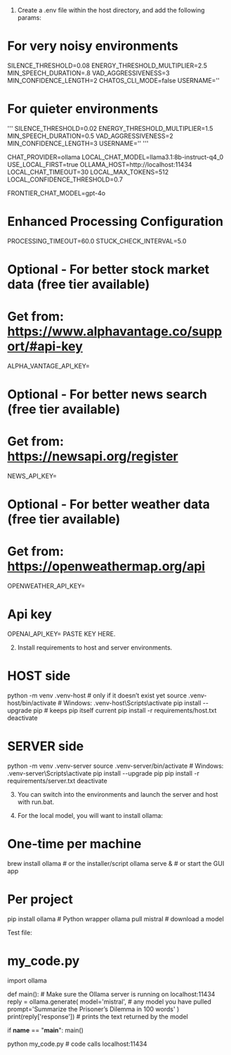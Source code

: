1. Create a .env file within the host directory, and add the following params:

# For very noisy environments
SILENCE_THRESHOLD=0.08
ENERGY_THRESHOLD_MULTIPLIER=2.5
MIN_SPEECH_DURATION=.8
VAD_AGGRESSIVENESS=3
MIN_CONFIDENCE_LENGTH=2
CHATOS_CLI_MODE=false
USERNAME='<your name>'

# For quieter environments
'''
SILENCE_THRESHOLD=0.02
ENERGY_THRESHOLD_MULTIPLIER=1.5
MIN_SPEECH_DURATION=0.5
VAD_AGGRESSIVENESS=2
MIN_CONFIDENCE_LENGTH=3
USERNAME='<your name>'
'''

CHAT_PROVIDER=ollama
LOCAL_CHAT_MODEL=llama3.1:8b-instruct-q4_0
USE_LOCAL_FIRST=true
OLLAMA_HOST=http://localhost:11434
LOCAL_CHAT_TIMEOUT=30
LOCAL_MAX_TOKENS=512
LOCAL_CONFIDENCE_THRESHOLD=0.7

FRONTIER_CHAT_MODEL=gpt-4o

# Enhanced Processing Configuration  
PROCESSING_TIMEOUT=60.0
STUCK_CHECK_INTERVAL=5.0

# Optional - For better stock market data (free tier available)
# Get from: https://www.alphavantage.co/support/#api-key
ALPHA_VANTAGE_API_KEY=

# Optional - For better news search (free tier available)  
# Get from: https://newsapi.org/register
NEWS_API_KEY=

# Optional - For better weather data (free tier available)
# Get from: https://openweathermap.org/api
OPENWEATHER_API_KEY=

# Api key
OPENAI_API_KEY= PASTE KEY HERE.

2. Install requirements to host and server environments.

# HOST side
python -m venv .venv-host              # only if it doesn’t exist yet
source .venv-host/bin/activate         # Windows: .venv-host\Scripts\activate
pip install --upgrade pip              # keeps pip itself current
pip install -r requirements/host.txt
deactivate

# SERVER side
python -m venv .venv-server
source .venv-server/bin/activate       # Windows: .venv-server\Scripts\activate
pip install --upgrade pip
pip install -r requirements/server.txt
deactivate

3. You can switch into the environments and launch the server and host with run.bat.

4. For the local model, you will want to install ollama:

# One-time per machine
brew install ollama            # or the installer/script
ollama serve &                 # or start the GUI app

# Per project
pip install ollama             # Python wrapper
ollama pull mistral            # download a model


Test file:

# my_code.py
import ollama

def main():
    # Make sure the Ollama server is running on localhost:11434
    reply = ollama.generate(
        model='mistral',           # any model you have pulled
        prompt='Summarize the Prisoner’s Dilemma in 100 words'
    )
    print(reply['response'])       # prints the text returned by the model

if __name__ == "__main__":
    main()



python my_code.py              # code calls localhost:11434